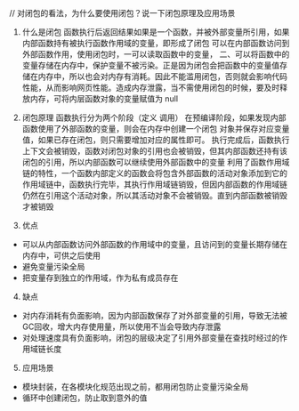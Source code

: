 // 对闭包的看法，为什么要使用闭包？说一下闭包原理及应用场景
1. 什么是闭包
函数执行后返回结果如果是一个函数，并被外部变量所引用，如果内部函数持有被执行函数作用域的变量，即形成了闭包
可以在内部函数访问到外部函数作用，使用闭包时，一可以读取函数中的变量， 二、可以将函数中的变量存储在内存中，保护变量不被污染。正是因为闭包会把函数中的变量值存储在内存中，所以也会对内存有消耗。因此不能滥用闭包，否则就会影响代码性能，从而影响网页性能。造成内存泄露，当不需使用闭包的时候，要及时释放内存，可将内层函数对象的变量赋值为 null 

2. 闭包原理
   函数执行分为两个阶段（定义 调用）
	在预编译阶段，如果发现内部函数使用了外部函数的变量，则会在内存中创建一个闭包 对象并保存对应变量值，如果已存在闭包，则只需要增加对应的属性即可。
    执行完成后，函数执行上下文会被销毁，函数对闭包对象的引用也会被销毁，但其内部函数还持有该闭包的引用，所以内部函数可以继续使用外部函数中的变量
    利用了函数作用域链的特性，一个函数内部定义的函数会将包含外部函数的活动对象添加到它的作用域链中，函数执行完毕，其执行作用域链销毁，但因内部函数的作用域链仍然在引用这个活动对象，所以其活动对象不会被销毁。直到内部函数被销毁才被销毁
   
3. 优点
 + 可以从内部函数访问外部函数的作用域中的变量，且访问到的变量长期存储在内存中，可供之后使用 
 + 避免变量污染全局
 + 把变量存到独立的作用域，作为私有成员存在 
4. 缺点
 + 对内存消耗有负面影响，因为内部函数保存了对外部变量的引用，导致无法被GC回收，增大内存使用量，所以使用不当会导致内存泄露
 + 对处理速度具有负面影响，闭包的层级决定了引用外部变量在查找时经过的作用域链长度
5. 应用场景
 + 模块封装，在各模块化规范出现之前，都用闭包防止变量污染全局
 + 循环中创建闭包，防止取到意外的值 